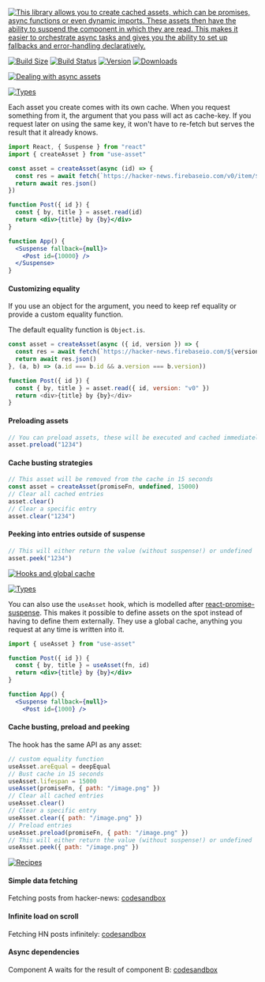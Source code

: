 <p align="left">
  <a id="cover" href="#cover"><img src="img/cover.svg" alt="This library allows you to create cached assets, which can be promises, async functions or even dynamic imports. These assets then have the ability to suspend the component in which they are read. This makes it easier to orchestrate async tasks and gives you the ability to set up fallbacks and error-handling declaratively." /></a>
</p>

[![Build Size](https://img.shields.io/bundlephobia/min/use-asset?label=bunlde%20size&style=flat&colorA=000000&colorB=000000)](https://bundlephobia.com/result?p=use-asset)
[![Build Status](https://img.shields.io/travis/pmndrs/use-asset/master?style=flat&colorA=000000&colorB=000000)](https://travis-ci.org/pmndrs/use-asset)
[![Version](https://img.shields.io/npm/v/use-asset?style=flat&colorA=000000&colorB=000000)](https://www.npmjs.com/package/use-asset)
[![Downloads](https://img.shields.io/npm/dt/use-asset.svg?style=flat&colorA=000000&colorB=000000)](https://www.npmjs.com/package/use-asset)

<p align="left">
  <a id="async-assets" href="#async-assets"><img src="img/async-assets.svg" alt="Dealing with async assets" /></a>
</p>

<p align="left">
  <a id="using-assets" href="#using-assets"><img src="img/createAsset.svg" alt="Types" /></a>
</p>

Each asset you create comes with its own cache. When you request something from it, the argument that you pass will act as cache-key. If you request later on using the same key, it won't have to re-fetch but serves the result that it already knows.

```jsx
import React, { Suspense } from "react"
import { createAsset } from "use-asset"

const asset = createAsset(async (id) => {
  const res = await fetch(`https://hacker-news.firebaseio.com/v0/item/${id}.json`)
  return await res.json()
})

function Post({ id }) {
  const { by, title } = asset.read(id)
  return <div>{title} by {by}</div>
}

function App() {
  <Suspense fallback={null}>
    <Post id={10000} />
  </Suspense>
}
```

#### Customizing equality

If you use an object for the argument, you need to keep ref equality or provide a custom equality function.

The default equality function is `Object.is`.

```js
const asset = createAsset(async ({ id, version }) => {
  const res = await fetch(`https://hacker-news.firebaseio.com/${version}/item/${id}.json`)
  return await res.json()
}, (a, b) => (a.id === b.id && a.version === b.version))

function Post({ id }) {
  const { by, title } = asset.read({ id, version: "v0" })
  return <div>{title} by {by}</div>
}
```

#### Preloading assets

```jsx
// You can preload assets, these will be executed and cached immediately
asset.preload("1234")
```

#### Cache busting strategies

```jsx
// This asset will be removed from the cache in 15 seconds
const asset = createAsset(promiseFn, undefined, 15000)
// Clear all cached entries
asset.clear()
// Clear a specific entry
asset.clear("1234")
```

#### Peeking into entries outside of suspense

```jsx
// This will either return the value (without suspense!) or undefined
asset.peek("1234")
```

<p align="left">
  <a id="hooks-global-cache" href="#hooks-global-cache"><img src="img/hooks-global-cache.svg" alt="Hooks and global cache" /></a>
</p>

<p align="left">
  <a id="cover" href="#hooks-and-global-cache"><img src="img/useAsset.svg" alt="Types" /></a>
</p>

You can also use the `useAsset` hook, which is modelled after [react-promise-suspense](https://github.com/vigzmv/react-promise-suspense). This makes it possible to define assets on the spot instead of having to define them externally. They use a global cache, anything you request at any time is written into it.

```jsx
import { useAsset } from "use-asset"

function Post({ id }) {
  const { by, title } = useAsset(fn, id)
  return <div>{title} by {by}</div>
}

function App() {
  <Suspense fallback={null}>
    <Post id={1000} />
```

#### Cache busting, preload and peeking

The hook has the same API as any asset:

```jsx
// custom equality function
useAsset.areEqual = deepEqual
// Bust cache in 15 seconds
useAsset.lifespan = 15000
useAsset(promiseFn, { path: "/image.png" })
// Clear all cached entries
useAsset.clear()
// Clear a specific entry
useAsset.clear({ path: "/image.png" })
// Preload entries
useAsset.preload(promiseFn, { path: "/image.png" })
// This will either return the value (without suspense!) or undefined
useAsset.peek({ path: "/image.png" })
```

<p align="left">
  <a id="recipes" href="#recipes"><img src="img/recipes.svg" alt="Recipes" /></a>
</p>

#### Simple data fetching

Fetching posts from hacker-news: [codesandbox](https://codesandbox.io/s/use-asset-demo-forked-ji8ky)

#### Infinite load on scroll

Fetching HN posts infinitely: [codesandbox](https://codesandbox.io/s/use-asset-forked-ouzkc)

#### Async dependencies

Component A waits for the result of component B: [codesandbox](https://codesandbox.io/s/use-asset-dependency-70908)
